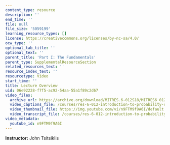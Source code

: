 ```yaml
---
content_type: resource
description: ''
end_time: ''
file: null
file_size: '5059199'
learning_resource_types: []
license: https://creativecommons.org/licenses/by-nc-sa/4.0/
ocw_type: ''
optional_tab_title: ''
optional_text: ''
parent_title: 'Part I: The Fundamentals'
parent_type: SupplementalResourceSection
related_resources_text: ''
resource_index_text: ''
resourcetype: Video
start_time: ''
title: Lecture Overview
uid: 06e92228-f7f5-ac92-54aa-55a1f89c2d67
video_files:
  archive_url: https://archive.org/download/MITRES.6-012S18/MITRES6_012S18_L06-01_300k.mp4
  video_captions_file: /courses/res-6-012-introduction-to-probability-spring-2018/a7168904bd4f553ab2311aa57af39ff9_n9FTM9f9A6I.vtt
  video_thumbnail_file: https://img.youtube.com/vi/n9FTM9f9A6I/default.jpg
  video_transcript_file: /courses/res-6-012-introduction-to-probability-spring-2018/285b70bb8181729e34661a8d4802ec06_n9FTM9f9A6I.pdf
video_metadata:
  youtube_id: n9FTM9f9A6I
---
```


**Instructor:** John Tsitsiklis

